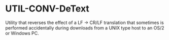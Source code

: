 UTIL-CONV-DeText
================

Utility that reverses the effect of a LF -> CR/LF translation that sometimes is performed accidentally during downloads from a UNIX type host to an OS/2 or Windows PC.
